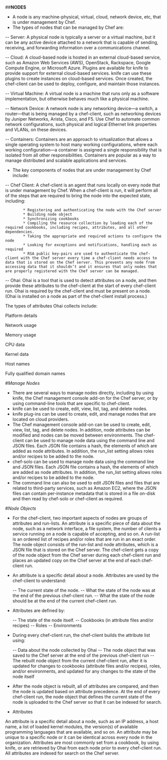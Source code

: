 ##**NODES**

- A node is any machine-physical, virtual, cloud, network device, etc, that is under management by Chef.
- The types of nodes that can be managed by Chef are:

-- Server: A physical node is typically a server or a virtual machine, but it can be any active device attached to a network that is capable of sending, receiving, and forwarding information over a communications channel.

-- Cloud: A cloud-based node is hosted in an external cloud-based service, such as Amazon Web Services (AWS), OpenStack, Rackspace, Google Compute Engine, or Microsoft Azure. Plugins are available for knife to provide support for external cloud-based services. knife can use these plugins to create instances on cloud-based services. Once created, the chef-client can be used to deploy, configure, and maintain those instances.

-- Virtual Machine: A virtual node is a machine that runs only as a software implementation, but otherwise behaves much like a physical machine.

-- Network Device: A network node is any networking device—a switch, a router—that is being managed by a chef-client, such as networking devices by Juniper Networks, Arista, Cisco, and F5. Use Chef to automate common network configurations, such physical and logical Ethernet link properties and VLANs, on these devices.

-- Containers: Containers are an approach to virtualization that allows a single operating system to host many working configurations, where each working configuration—a container is assigned a single responsibility that is isolated from all other responsibilities. Containers are popular as a way to manage distributed and scalable applications and services.

- The key components of nodes that are under management by Chef include:

-- Chef Client: A chef-client is an agent that runs locally on every node that is under management by Chef. When a chef-client is run, it will perform all of the steps that are required to bring the node into the expected state, including:
         
            * Registering and authenticating the node with the Chef server
            * Building node object
            * Synchronizing cookbooks
            * Compiling the resource collection by loading each of the required cookbooks, including recipes, attributes, and all other dependencies.
            * Taking the appropriate and required actions to configure the node
            * Looking for exceptions and notifications, handling each as required
            * RSA public key-pairs are used to authenticate the chef-client with the Chef server every time a chef-client needs access to data that is stored on the Chef server. This prevents any node from accessing data that it shouldn’t and it ensures that only nodes that are properly registered with the Chef server can be managed.

-- Ohai: Ohai is a tool that is used to detect attributes on a node, and then provide these attributes to the chef-client at the start of every chef-client run. Ohai is required by the chef-client and must be present on a node. (Ohai is installed on a node as part of the chef-client install process.)

The types of attributes Ohai collects include:
 
 Platform details
 
 Network usage
 
 Memory usage
 
 CPU data
 
 Kernel data
 
 Host names
 
 Fully qualified domain names

#*Manage Nodes*

- There are several ways to manage nodes directly, including by using knife, the Chef management console add-on for the Chef server, or by using command-line tools that are specific to chef-client.
- knife can be used to create, edit, view, list, tag, and delete nodes.
- knife plug-ins can be used to create, edit, and manage nodes that are located on cloud providers.
- The Chef management console add-on can be used to create, edit, view, list, tag, and delete nodes. In addition, node attributes can be modified and nodes can be moved between environments.
The chef-client can be used to manage node data using the command line and JSON files. Each JSON file contains a hash, the elements of which are added as node attributes. In addition, the run_list setting allows roles and/or recipes to be added to the node.
- chef-solo can be used to manage node data using the command line and JSON files. Each JSON file contains a hash, the elements of which are added as node attributes. In addition, the run_list setting allows roles and/or recipes to be added to the node.
- The command line can also be used to edit JSON files and files that are related to third-party services, such as Amazon EC2, where the JSON files can contain per-instance metadata that is stored in a file on-disk and then read by chef-solo or chef-client as required.

#*Node Objects*
- For the chef-client, two important aspects of nodes are groups of attributes and run-lists. An attribute is a specific piece of data about the node, such as a network interface, a file system, the number of clients a service running on a node is capable of accepting, and so on. A run-list is an ordered list of recipes and/or roles that are run in an exact order. The node object consists of the run-list and node attributes, which is a JSON file that is stored on the Chef server. The chef-client gets a copy of the node object from the Chef server during each chef-client run and places an updated copy on the Chef server at the end of each chef-client run.
- An attribute is a specific detail about a node. Attributes are used by the chef-client to understand:

     -- The current state of the node.
     -- What the state of the node was at the end of the previous chef-client run.
     -- What the state of the node should be at the end of the current chef-client run.

- Attributes are defined by:

     -- The state of the node itself.
     -- Cookbooks (in attribute files and/or recipes)
     -- Roles
     -- Environments
 
- During every chef-client run, the chef-client builds the attribute list using:
 
     --  Data about the node collected by Ohai
     -- The node object that was saved to the Chef server at the end of the previous chef-client run
     -- The rebuilt node object from the current chef-client run, after it is updated for changes to cookbooks (attribute            files and/or recipes), roles, and/or environments, and updated for any changes to the state of the node itself

- After the node object is rebuilt, all of attributes are compared, and then the node is updated based on attribute precedence. At the end of every chef-client run, the node object that defines the current state of the node is uploaded to the Chef server so that it can be indexed for search.

- Attributes

 An attribute is a specific detail about a node, such as an IP address, a host name, a list of loaded kernel modules, the version(s) of available programming languages that are available, and so on. 
 An attribute may be unique to a specific node or it can be identical across every node in the organization. Attributes are most commonly set from a cookbook, by using knife, or are retrieved by Ohai from each node prior to every chef-client run. All attributes are indexed for search on the Chef server.
